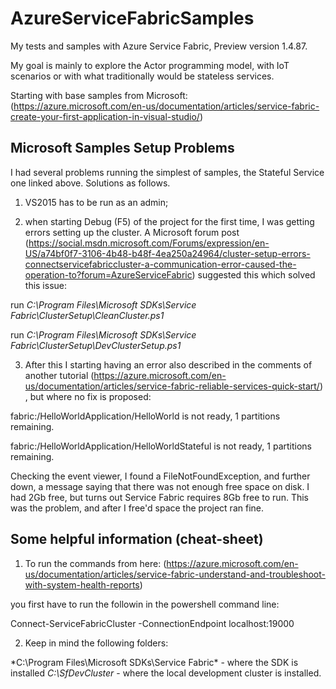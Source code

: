 # AzureServiceFabricSamples
My tests and samples with Azure Service Fabric, Preview version 1.4.87.

My goal is mainly to explore the Actor programming model, with IoT scenarios or with what traditionally would be stateless services.

Starting with base samples from Microsoft: (https://azure.microsoft.com/en-us/documentation/articles/service-fabric-create-your-first-application-in-visual-studio/)

## Microsoft Samples Setup Problems

I had several problems running the simplest of samples, the Stateful Service one linked above. Solutions as follows.

1) VS2015 has to be run as an admin;

2) when starting Debug (F5) of the project for the first time, I was getting  errors setting up the cluster. A Microsoft forum post (https://social.msdn.microsoft.com/Forums/expression/en-US/a74bf0f7-3106-4b48-b48f-4ea250a24964/cluster-setup-errors-connectservicefabriccluster-a-communication-error-caused-the-operation-to?forum=AzureServiceFabric) suggested this which solved this issue:

run *C:\Program Files\Microsoft SDKs\Service Fabric\ClusterSetup\CleanCluster.ps1*

run *C:\Program Files\Microsoft SDKs\Service Fabric\ClusterSetup\DevClusterSetup.ps1*

3) After this I starting having an error also described in the comments of another tutorial (https://azure.microsoft.com/en-us/documentation/articles/service-fabric-reliable-services-quick-start/) , but where no fix is proposed:

fabric:/HelloWorldApplication/HelloWorld is not ready, 1 partitions remaining.

fabric:/HelloWorldApplication/HelloWorldStateful is not ready, 1 partitions remaining.

Checking the event viewer, I found a FileNotFoundException, and further down, a message saying that there was not enough free space on disk. I had 2Gb free, but turns out Service Fabric requires 8Gb free to run. This was the problem, and after I free'd space the project ran fine.

## Some helpful information (cheat-sheet)

1) To run the commands from here: (https://azure.microsoft.com/en-us/documentation/articles/service-fabric-understand-and-troubleshoot-with-system-health-reports)

you first have to run the followin in the powershell command line:

Connect-ServiceFabricCluster -ConnectionEndpoint localhost:19000

2) Keep in mind the following folders:

*C:\Program Files\Microsoft SDKs\Service Fabric\* - where the SDK is installed
*C:\SfDevCluster* - where the local development cluster is installed.
